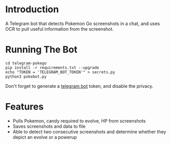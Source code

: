 # Introduction

A Telegram bot that detects Pokemon Go screenshots in a chat, and uses OCR to
pull useful information from the screenshot.


# Running The Bot

```
cd telegram-pokego
pip install -r requirements.txt --upgrade
echo "TOKEN = 'TELEGRAM_BOT_TOKEN'" > secrets.py
python3 pokebot.py
```
Don't forget to generate a [telegram bot](https://core.telegram.org/bots) token, and disable the privacy.

# Features
 * Pulls Pokemon, candy required to evolve, HP from screenshots
 * Saves screenshots and data to file
 * Able to detect two consecutive screenshots and determine whether they
 depict an evolve or a powerup
